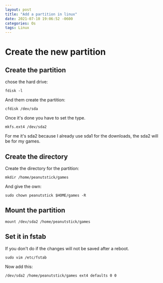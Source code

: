 ```yaml
---
layout: post 
title: "Add a partition in linux"
date: 2021-07-10 19:06:52 -0600 
categories: Os 
tags: Linux 
---
```


# Create the new partition

## Create the partition 
chose the hard drive:
```
fdisk -l
```

And them create the partition:
```
cfdisk /dev/sda
``` 

Once it's done you have to set the type.
```
mkfs.ext4 /dev/sda2
```
For me it's sda2 because I already use sda1 for the downloads, the sda2 will be for my games.
## Create the directory

Create the directory for the partition:
```
mkdir /home/peanutstick/games
```
And give the own:
```
sudo chown peanutstick $HOME/games -R
```
## Mount the partition
```
mount /dev/sda2 /home/peanutstick/games
```

## Set it in fstab
If you don't do if the changes will not be saved after a reboot.

```
sudo vim /etc/fstab
```
   
Now add this:
```
/dev/sda2 /home/peanutstick/games ext4 defaults 0 0
```


